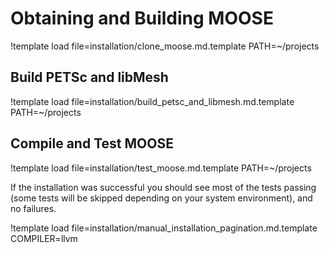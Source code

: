 # Obtaining and Building MOOSE

!template load file=installation/clone_moose.md.template PATH=~/projects

## Build PETSc and libMesh

!template load file=installation/build_petsc_and_libmesh.md.template PATH=~/projects

## Compile and Test MOOSE

!template load file=installation/test_moose.md.template PATH=~/projects

If the installation was successful you should see most of the tests passing (some tests will be
skipped depending on your system environment), and no failures.

!template load file=installation/manual_installation_pagination.md.template COMPILER=llvm
